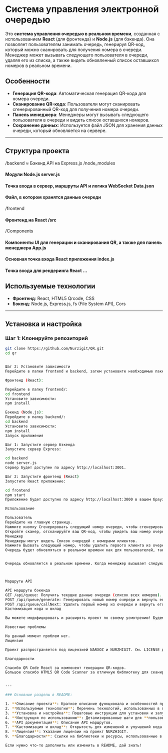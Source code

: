# Система управления электронной очередью

Это **система управления очередью в реальном времени**, созданная с использованием **React** (для фронтенда) и **Node.js** (для бэкенда). Она позволяет пользователям занимать очередь, генерируя QR-код, который можно сканировать для получения номера в очереди. Менеджер может вызывать следующего пользователя в очереди, удаляя его из списка, а также видеть обновленный список оставшихся номеров в реальном времени.

## Особенности

- **Генерация QR-кода**: Автоматическая генерация QR-кода для номера очереди.
- **Сканирование QR-кода**: Пользователи могут сканировать сгенерированный QR-код для получения номера очереди.
- **Панель менеджера**: Менеджеры могут вызывать следующего пользователя в очереди и видеть список оставшихся номеров.
- **Сохранение данных**: Используется файл JSON для хранения данных очереди, который обновляется на сервере.

---

## Структура проекта

/backend 
≈ Бэкенд API на Express.js 
/node_modules 
#### Модули Node.js server.js 
#### Точка входа в сервер, маршруты API и логика WebSocket Data.json 
#### Файл, в котором хранятся данные очереди

/frontend 
#### Фронтенд на React /src
/Components 
#### Компоненты UI для генерации и сканирования QR, а также для панель менеджера App.js 
#### Основная точка входа React приложения index.js 
#### Точка входа для рендеринга React ...

## Используемые технологии

- **Фронтенд**: React, HTML5 Qrcode, CSS
- **Бэкенд**: Node.js, Express.js, fs (File System API), Cors


---

## Установка и настройка

### Шаг 1: Клонируйте репозиторий

```bash
git clone https://github.com/Nurzigit/QR.git
cd qr


Шаг 2: Установите зависимости
Перейдите в папки frontend и backend, затем установите необходимые пакеты.

Фронтенд (React):

Перейдите в папку frontend/:
cd frontend
Установите зависимости:
npm install

Бэкенд (Node.js):
Перейдите в папку backend/:
cd backend
Установите зависимости:
npm install
Запуск приложения

Шаг 1: Запустите сервер бэкенда
Запустите сервер Express:

cd backend
node server.js
Сервер будет доступен по адресу http://localhost:3001.

Шаг 2: Запустите фронтенд (React)
Запустите React приложение:

cd frontend
npm start
Приложение будет доступно по адресу http://localhost:3000 в вашем браузере.

Использование

Пользователь
Перейдите на главную страницу.
Нажмите кнопку Сгенерировать следующий номер очереди, чтобы сгенерировать QR-код с текущим номером.
Откройте сканер, отсканируйте ваш QR-код, чтобы увидеть ваш номер очереди.
Менеджер
Менеджеры могут видеть Список очередей с номерами клиентов.
Нажмите Вызвать следующий номер, чтобы удалить первого клиента из очереди и вызвать следующего.
Очередь будет обновляться в реальном времени как для пользователей, так и для менеджеров.


Очередь обновляется в реальном времени. Когда менеджер вызывает следующий номер, очередь обновляется на всех активных клиентах (как пользователей, так и менеджеров) мгновенно. Это гарантирует синхронизацию без необходимости вручную обновлять страницу.



Маршруты API

API маршруты бэкенда
GET /api/queue: Получить текущие данные очереди (список всех номеров).
POST /api/queue/generate: Генерировать новый номер очереди и вернуть его.
POST /api/queue/callNext: Удалить первый номер из очереди и вернуть его (вызывается менеджером).
Кастомизация кода и вклад

Вы можете модифицировать и расширять проект по своему усмотрению! Будем рады увидеть ваши улучшения и предложения.

Известные проблемы

На данный момент проблем нет.
Лицензия

Проект распространяется под лицензией NARXOZ и NURZHIGIT. См. LICENSE для получения дополнительной информации.

Благодарности

Спасибо QR Code React за компонент генерации QR-кодов.
Большое спасибо HTML5 QR Code Scanner за отличную библиотеку для сканирования QR-кодов.


---

### Основные разделы в README:

1. **Описание проекта**: Краткое описание функционала и особенностей проекта.
2. **Используемые технологии**: Перечень технологий, использованных в проекте.
3. **Установка и настройка**: Пошаговые инструкции для установки и запуска приложения.
4. **Инструкция по использованию**: Детализированные шаги для **пользователей** и **менеджеров**.
6. **API документация**: Описание API маршрутов.
7. **Кастомизация и вклад**: Открытость для изменений и улучшений кода.
8. **Лицензия**: Указание лицензии на проект NURZHIGIT.
9. **Благодарности**: Ссылки на библиотеки и ресурсы, использованные в проекте.

Если нужно что-то дополнить или изменить в README, дай знать!
